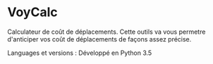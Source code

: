 # VoyCalc
Calculateur de coût de déplacements.
Cette outils va vous permetre d'anticiper vos coût de déplacements de façons assez précise.

Languages et versions : 
Développé en Python 3.5


